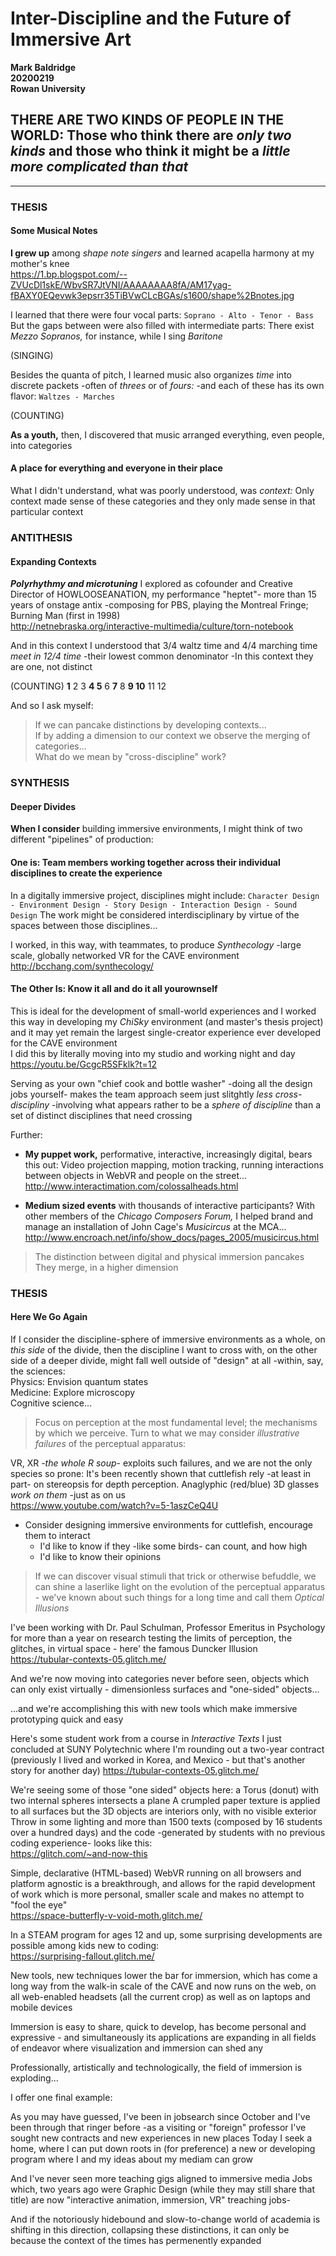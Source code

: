 # Inter-Discipline and the Future of Immersive Art
**Mark Baldridge**  
**20200219**   
**Rowan University**
 
## THERE ARE TWO KINDS OF PEOPLE IN THE WORLD: Those who think there are _only two kinds_ and those who think it might be a _little more complicated than that_

----
### THESIS

#### Some Musical Notes

**I grew up** among _shape note singers_ and learned acapella harmony at my mother's knee  
https://1.bp.blogspot.com/--ZVUcDl1skE/WbvSR7JtVNI/AAAAAAAA8fA/AM17yag-fBAXY0EQevwk3epsrr35TiBVwCLcBGAs/s1600/shape%2Bnotes.jpg

I learned that there were four vocal parts: `Soprano - Alto - Tenor - Bass`  
But the gaps between were also filled with intermediate parts: There exist _Mezzo Sopranos,_ for instance, while I sing _Baritone_

(SINGING)

Besides the quanta of pitch, I learned music also organizes _time_ into discrete packets -often of _threes_ or of _fours:_ -and each of these has its own flavor: `Waltzes - Marches`

(COUNTING)

**As a youth,** then, I discovered that music arranged everything, even people, into categories

#### A place for everything and everyone in their place

What I didn't understand, what was poorly understood, was _context:_ Only context made sense of these categories and they only made sense in that particular context

### ANTITHESIS
#### Expanding Contexts

**_Polyrhythmy and microtuning_** I explored as cofounder and Creative Director of HOWLOOSEANATION, my performance "heptet"- more than 15 years of onstage antix -composing for PBS, playing the Montreal Fringe; Burning Man (first in 1998)  
http://netnebraska.org/interactive-multimedia/culture/torn-notebook


And in this context I understood that 3/4 waltz time and 4/4 marching time _meet in 12/4 time_ -their lowest common denominator
-In this context they are one, not distinct

(COUNTING)
**1** 2 3 **4 5** 6 **7** 8 **9 10** 11 12  

And so I ask myself:

> If we can pancake distinctions by developing contexts...  
> If by adding a dimension to our context we observe the merging of categories...  
> What do we mean by "cross-discipline" work?

### SYNTHESIS
#### Deeper Divides 

**When I consider** building immersive environments, I might think of two different "pipelines" of production:

#### One is: Team members working together across their individual disciplines to create the experience

In a digitally immersive project, disciplines might include: `Character Design - Environment Design - Story Design - Interaction Design - Sound Design`
The work might be considered interdisciplinary by virtue of the spaces between those disciplines...  

I worked, in this way, with teammates, to produce _Synthecology_ -large scale, globally networked VR for the CAVE environment  
http://bcchang.com/synthecology/


#### The Other Is: Know it all and do it all yourownself

This is ideal for the development of small-world experiences and I worked this way in developing my _ChiSky_ environment (and master's thesis project) and it may yet remain the largest single-creator experience ever developed for the CAVE environment  
I did this by literally moving into my studio and working night and day  
https://youtu.be/GcgcR5SFklk?t=12

Serving as your own "chief cook and bottle washer" -doing all the design jobs yourself- makes the team approach seem just slitghtly _less cross-discipliny_ -involving what appears rather to be a _sphere of discipline_ than a set of distinct disciplines that need crossing
 
Further:

* **My puppet work,** performative, interactive, increasingly digital, bears this out: Video projection mapping, motion tracking, running interactions between objects in WebVR and people on the street...  
http://www.interactimation.com/colossalheads.html

* **Medium sized events** with thousands of interactive participants? With other members of the _Chicago Composers Forum,_ I helped brand and manage an installation of John Cage's _Musicircus_ at the MCA...  
http://www.encroach.net/info/show_docs/pages_2005/musicircus.html  
    
> The distinction between digital and physical immersion pancakes  
> They merge, in a higher dimension  

### THESIS
#### Here We Go Again

If I consider the discipline-sphere of immersive environments as a whole, on _this side_ of the divide, then the discipline I want to cross with, on the other side of a deeper divide, might fall well outside of "design" at all -within, say, the sciences:  
Physics: Envision quantum states  
Medicine: Explore microscopy  
Cognitive science... 

> Focus on perception at the most fundamental level; the mechanisms by which we perceive. Turn to what we may consider _illustrative failures_ of the perceptual apparatus:  

VR, XR _-the whole R soup-_ exploits such failures, and we are not the only species so prone: It's been recently shown that cuttlefish rely -at least in part- on stereopsis for depth perception. Anaglyphic (red/blue) 3D glasses _work on them_ -just as on us  
https://www.youtube.com/watch?v=5-1aszCeQ4U

* Consider designing immersive environments for cuttlefish, encourage them to interact
   * I'd like to know if they -like some birds- can count, and how high
   * I'd like to know their opinions

> If we can discover visual stimuli that trick or otherwise befuddle, we can shine a laserlike light on the evolution of the perceptual apparatus - we've known about such things for a long time and call them _Optical Illusions_ 

I've been working with Dr. Paul Schulman, Professor Emeritus in Psychology for more than a year on research testing the limits of perception, the glitches, in virtual space - here' the famous Duncker Illusion   
https://tubular-contexts-05.glitch.me/  

And we're now moving into categories never before seen, objects which can only exist virtually - dimensionless surfaces and "one-sided" objects...

...and we're accomplishing this with new tools which make immersive prototyping quick and easy 

Here's some student work from a course in _Interactive Texts_ I just concluded at SUNY Polytechnic where I'm rounding out a two-year contract (previously I lived and worked in Korea, and Mexico - but that's another story for another day)
https://tubular-contexts-05.glitch.me/

We're seeing some of those "one sided" objects here: a Torus (donut) with two internal spheres intersects a plane
A crumpled paper texture is applied to all surfaces but the 3D objects are interiors only, with no visible exterior  
Throw in some lighting and more than 1500 texts (composed by 16 students over a hundred days) and the code -generated by students with no previous coding experience- looks like this:  
https://glitch.com/~and-now-this  

Simple, declarative (HTML-based) WebVR running on all browsers and platform agnostic is a breakthrough, and allows for the rapid development of work which is more personal, smaller scale and makes no attempt to "fool the eye"  
https://space-butterfly-v-void-moth.glitch.me/  

In a STEAM program for ages 12 and up, some surprising developments are possible among kids new to coding:  
https://surprising-fallout.glitch.me/  

New tools, new techniques lower the bar for immersion, which has come a long way from the walk-in scale of the CAVE and now runs on the web, on all web-enabled headsets (all the current crop) as well as on laptops and mobile devices

Immersion is easy to share, quick to develop, has become personal and expressive - and simultaneously its applications are expanding in all fields of endeavor where visualization and immersion can shed any

Professionally, artistically and technologically, the field of immersion is exploding...

I offer one final example:

As you may have guessed, I've been in jobsearch since October and I've been through that ringer before -as a visiting or "foreign" professor I've sought new contracts and new experiences in new places 
Today I seek a home, where I can put down roots in (for preference) a new or developing program where I and my ideas about my mediam can grow

And I've never seen more teaching gigs aligned to immersive media
Jobs which, two years ago were Graphic Design (while they may still share that title) are now "interactive animation, immersion, VR" treaching jobs-

And if the notoriously hidebound and slow-to-change world of academia is shifting in this direction, collapsing these distinctions, it can only be because the context of the times has permenently expanded

  
 




